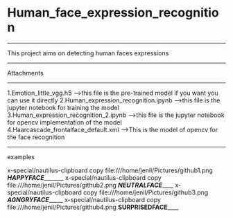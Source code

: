 # Human_face_expression_recognition
******************************************************************************************************************************
This project aims on detecting human faces expressions
******************************************************************************************************************************
Attachments
______________________________________________________________________________________________________________________________
1.Emotion_little_vgg.h5
-->this file is the pre-trained model if you want you can use it directly
2.Human_expression_recognition.ipynb
-->this file is the jupyter notebook for training the model
3.Human_expression_recognition_2.ipynb
-->this file is the jupyter notebook for opencv implementation of the model
4.Haarcascade_frontalface_default.xml
-->This is the model of opencv for the face recognition
______________________________________________________________________________________________________________________________
examples


x-special/nautilus-clipboard
copy
file:///home/jenil/Pictures/github1.png
_______________________________________________________HAPPYFACE______________________________________________________________
x-special/nautilus-clipboard
copy
file:///home/jenil/Pictures/github2.png
_______________________________________________________NEUTRALFACE___________________________________________________________
x-special/nautilus-clipboard
copy
file:///home/jenil/Pictures/github3.png
_______________________________________________________AGNGRYFACE____________________________________________________________
x-special/nautilus-clipboard
copy
file:///home/jenil/Pictures/github4.png
______________________________________________________SURPRISEDFACE__________________________________________________________
